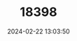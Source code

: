 ---
title: "18398"
category: "Psammobates geometricus"
draft: false
date: 2024-02-22 13:03:50
languages:
  Afrikaans: ["Geometriese Skilpad", "Suurpootjie"]
  Spanish; Castilian: ["Sacafi", "Tortuga Geométrica"]
  French: ["Sakafi", "Tortue géométrique"]
  English: ["Geometric Tortoise"]
---